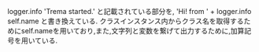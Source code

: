 logger.info 'Trema started.'
と記載されている部分を,
'Hi! from ' + logger.info self.name
と書き換えている.
クラスインスタンス内からクラス名を取得するためにself.nameを用いており,また,文字列と変数を繋げて出力するために,加算記号を用いている.